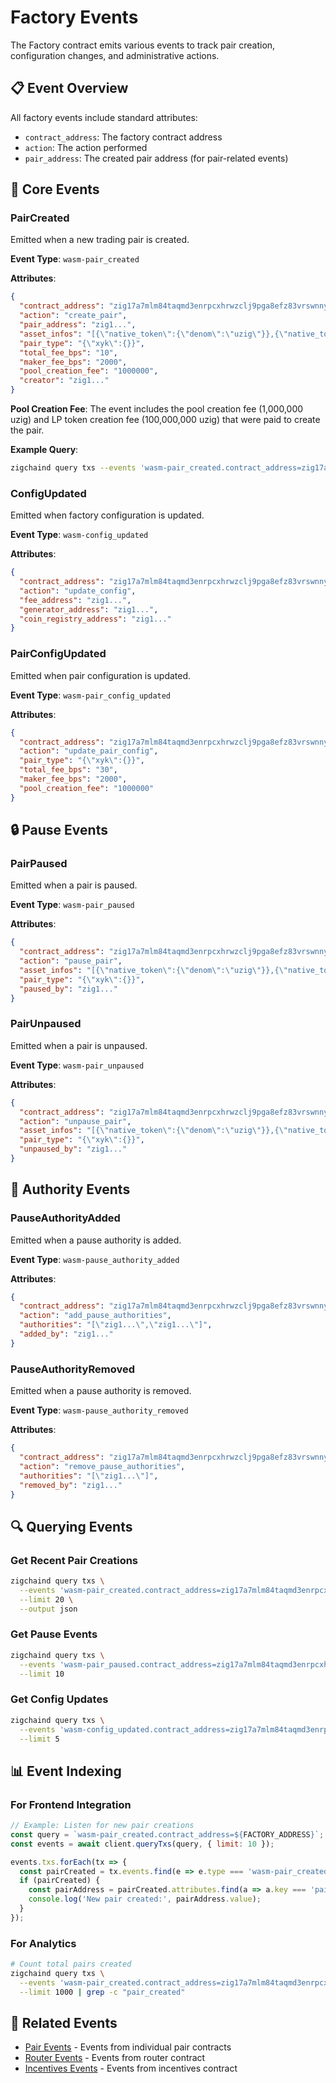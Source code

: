 # Factory Events

The Factory contract emits various events to track pair creation, configuration changes, and administrative actions.

## 📋 Event Overview

All factory events include standard attributes:
- `contract_address`: The factory contract address
- `action`: The action performed
- `pair_address`: The created pair address (for pair-related events)

## 🔧 Core Events

### PairCreated
Emitted when a new trading pair is created.

**Event Type**: `wasm-pair_created`

**Attributes**:
```json
{
  "contract_address": "zig17a7mlm84taqmd3enrpcxhrwzclj9pga8efz83vrswnnywr8tv26s7mpq30",
  "action": "create_pair",
  "pair_address": "zig1...",
  "asset_infos": "[{\"native_token\":{\"denom\":\"uzig\"}},{\"native_token\":{\"denom\":\"usdc\"}}]",
  "pair_type": "{\"xyk\":{}}",
  "total_fee_bps": "10",
  "maker_fee_bps": "2000",
  "pool_creation_fee": "1000000",
  "creator": "zig1..."
}
```

**Pool Creation Fee**: The event includes the pool creation fee (1,000,000 uzig) and LP token creation fee (100,000,000 uzig) that were paid to create the pair.

**Example Query**:
```bash
zigchaind query txs --events 'wasm-pair_created.contract_address=zig17a7mlm84taqmd3enrpcxhrwzclj9pga8efz83vrswnnywr8tv26s7mpq30' --limit 10
```

### ConfigUpdated
Emitted when factory configuration is updated.

**Event Type**: `wasm-config_updated`

**Attributes**:
```json
{
  "contract_address": "zig17a7mlm84taqmd3enrpcxhrwzclj9pga8efz83vrswnnywr8tv26s7mpq30",
  "action": "update_config",
  "fee_address": "zig1...",
  "generator_address": "zig1...",
  "coin_registry_address": "zig1..."
}
```

### PairConfigUpdated
Emitted when pair configuration is updated.

**Event Type**: `wasm-pair_config_updated`

**Attributes**:
```json
{
  "contract_address": "zig17a7mlm84taqmd3enrpcxhrwzclj9pga8efz83vrswnnywr8tv26s7mpq30",
  "action": "update_pair_config",
  "pair_type": "{\"xyk\":{}}",
  "total_fee_bps": "30",
  "maker_fee_bps": "2000",
  "pool_creation_fee": "1000000"
}
```

## 🔒 Pause Events

### PairPaused
Emitted when a pair is paused.

**Event Type**: `wasm-pair_paused`

**Attributes**:
```json
{
  "contract_address": "zig17a7mlm84taqmd3enrpcxhrwzclj9pga8efz83vrswnnywr8tv26s7mpq30",
  "action": "pause_pair",
  "asset_infos": "[{\"native_token\":{\"denom\":\"uzig\"}},{\"native_token\":{\"denom\":\"usdc\"}}]",
  "pair_type": "{\"xyk\":{}}",
  "paused_by": "zig1..."
}
```

### PairUnpaused
Emitted when a pair is unpaused.

**Event Type**: `wasm-pair_unpaused`

**Attributes**:
```json
{
  "contract_address": "zig17a7mlm84taqmd3enrpcxhrwzclj9pga8efz83vrswnnywr8tv26s7mpq30",
  "action": "unpause_pair",
  "asset_infos": "[{\"native_token\":{\"denom\":\"uzig\"}},{\"native_token\":{\"denom\":\"usdc\"}}]",
  "pair_type": "{\"xyk\":{}}",
  "unpaused_by": "zig1..."
}
```

## 👥 Authority Events

### PauseAuthorityAdded
Emitted when a pause authority is added.

**Event Type**: `wasm-pause_authority_added`

**Attributes**:
```json
{
  "contract_address": "zig17a7mlm84taqmd3enrpcxhrwzclj9pga8efz83vrswnnywr8tv26s7mpq30",
  "action": "add_pause_authorities",
  "authorities": "[\"zig1...\",\"zig1...\"]",
  "added_by": "zig1..."
}
```

### PauseAuthorityRemoved
Emitted when a pause authority is removed.

**Event Type**: `wasm-pause_authority_removed`

**Attributes**:
```json
{
  "contract_address": "zig17a7mlm84taqmd3enrpcxhrwzclj9pga8efz83vrswnnywr8tv26s7mpq30",
  "action": "remove_pause_authorities",
  "authorities": "[\"zig1...\"]",
  "removed_by": "zig1..."
}
```

## 🔍 Querying Events

### Get Recent Pair Creations
```bash
zigchaind query txs \
  --events 'wasm-pair_created.contract_address=zig17a7mlm84taqmd3enrpcxhrwzclj9pga8efz83vrswnnywr8tv26s7mpq30' \
  --limit 20 \
  --output json
```

### Get Pause Events
```bash
zigchaind query txs \
  --events 'wasm-pair_paused.contract_address=zig17a7mlm84taqmd3enrpcxhrwzclj9pga8efz83vrswnnywr8tv26s7mpq30' \
  --limit 10
```

### Get Config Updates
```bash
zigchaind query txs \
  --events 'wasm-config_updated.contract_address=zig17a7mlm84taqmd3enrpcxhrwzclj9pga8efz83vrswnnywr8tv26s7mpq30' \
  --limit 5
```

## 📊 Event Indexing

### For Frontend Integration
```javascript
// Example: Listen for new pair creations
const query = `wasm-pair_created.contract_address=${FACTORY_ADDRESS}`;
const events = await client.queryTxs(query, { limit: 10 });

events.txs.forEach(tx => {
  const pairCreated = tx.events.find(e => e.type === 'wasm-pair_created');
  if (pairCreated) {
    const pairAddress = pairCreated.attributes.find(a => a.key === 'pair_address');
    console.log('New pair created:', pairAddress.value);
  }
});
```

### For Analytics
```bash
# Count total pairs created
zigchaind query txs \
  --events 'wasm-pair_created.contract_address=zig17a7mlm84taqmd3enrpcxhrwzclj9pga8efz83vrswnnywr8tv26s7mpq30' \
  --limit 1000 | grep -c "pair_created"
```

## 🔗 Related Events

- [Pair Events](./pair-events.md) - Events from individual pair contracts
- [Router Events](./router-events.md) - Events from router contract
- [Incentives Events](./incentives-events.md) - Events from incentives contract 